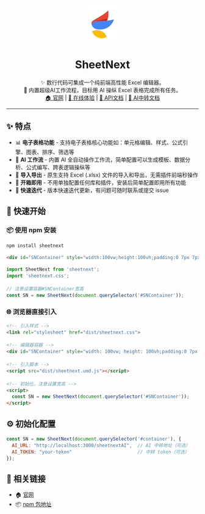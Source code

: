 <div align="center">
  <div><img src="docs/logo.png" alt="SheetNext Logo" width="100" style="vertical-align: middle;"/></div>
  <h1>SheetNext</h1>
  <div>✨ 数行代码可集成一个纯前端高性能 Excel 编辑器。</div>
  <div>🤖 内置超级AI工作流程，目标用 AI 操纵 Excel 表格完成所有任务。</div>
  <div>
    <a href="https://www.sheetnext.com/">🏠 官网</a> |
    <a href="https://www.sheetnext.com/editor">🎯 在线体验</a> |
    <a href="https://github.com/wyyazlz/sheetnext/blob/master/DOCS.md">📖 API文档</a> |
    <a href="https://github.com/wyyazlz/sheetnext/blob/master/AGENT.md">🤖 AI中转文档</a>
  </div>
</div>

---

## ✨ 特点

- 📊 **电子表格功能** - 支持电子表格核心功能如：单元格编辑、样式、公式引擎、图表、排序、筛选等
- 🤖 **AI 工作流** - 内置 AI 全自动操作工作流，简单配置可以生成模板、数据分析、公式编写、跨表逻辑操纵等
- 📁 **导入导出** - 原生支持 Excel (.xlsx) 文件的导入和导出，无需插件前端秒操作
- 🚀 **开箱即用** - 不用单独配置任何库和插件，安装后简单配置即用所有功能
- 🔄 **快速迭代** - 版本快速迭代更新，有问题可随时联系或提交 issue

## 🚀 快速开始

### 📦 使用 npm 安装

```bash
npm install sheetnext
```
```html
<div id="SNContainer" style="width:100vw;height:100vh;padding:0 7px 7px"></div>
```
```javascript
import SheetNext from 'sheetnext';
import 'sheetnext.css';

// 注意设置容器#SNContainer宽高
const SN = new SheetNext(document.querySelector('#SNContainer'));
```

### 🌐 浏览器直接引入

```html
<!-- 引入样式 -->
<link rel="stylesheet" href="dist/sheetnext.css">

<!-- 编辑器容器 -->
<div id="SNContainer" style="width: 100vw; height: 100vh;padding:0 7px 7px"></div>

<!-- 引入脚本 -->
<script src="dist/sheetnext.umd.js"></script>

<!-- 初始化，注意设置宽高 -->
<script>
  const SN = new SheetNext(document.querySelector('#SNContainer'));
</script>
```

## ⚙️ 初始化配置

```javascript
const SN = new SheetNext(document.querySelector('#container'), {
  AI_URL: "http://localhost:3000/sheetnextAI",  // AI 中转地址（可选）
  AI_TOKEN: "your-token"                        // 中转 token（可选）
});
```

## 🔗 相关链接

- 🏠 [官网](https://www.sheetnext.com)
- 📦 [npm 包地址](https://www.npmjs.com/package/sheetnext)
